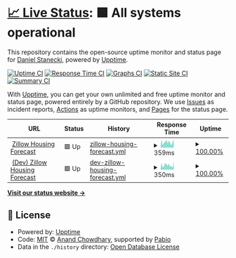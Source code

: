 # [📈 Live Status](https://demo.upptime.js.org): <!--live status--> **🟩 All systems operational**

This repository contains the open-source uptime monitor and status page for [Daniel Stanecki](https://www.danielstanecki.com/), powered by [Upptime](https://github.com/upptime/upptime).

[![Uptime CI](https://github.com/dstanecki/zhf-upptime/workflows/Uptime%20CI/badge.svg)](https://github.com/dstanecki/zhf-upptime/actions?query=workflow%3A%22Uptime+CI%22)
[![Response Time CI](https://github.com/dstanecki/zhf-upptime/workflows/Response%20Time%20CI/badge.svg)](https://github.com/dstanecki/zhf-upptime/actions?query=workflow%3A%22Response+Time+CI%22)
[![Graphs CI](https://github.com/dstanecki/zhf-upptime/workflows/Graphs%20CI/badge.svg)](https://github.com/dstanecki/zhf-upptime/actions?query=workflow%3A%22Graphs+CI%22)
[![Static Site CI](https://github.com/dstanecki/zhf-upptime/workflows/Static%20Site%20CI/badge.svg)](https://github.com/dstanecki/zhf-upptime/actions?query=workflow%3A%22Static+Site+CI%22)
[![Summary CI](https://github.com/dstanecki/zhf-upptime/workflows/Summary%20CI/badge.svg)](https://github.com/dstanecki/zhf-upptime/actions?query=workflow%3A%22Summary+CI%22)

With [Upptime](https://upptime.js.org), you can get your own unlimited and free uptime monitor and status page, powered entirely by a GitHub repository. We use [Issues](https://github.com/dstanecki/zhf-upptime/issues) as incident reports, [Actions](https://github.com/dstanecki/zhf-upptime/actions) as uptime monitors, and [Pages](https://demo.upptime.js.org) for the status page.

<!--start: status pages-->
<!-- This summary is generated by Upptime (https://github.com/upptime/upptime) -->
<!-- Do not edit this manually, your changes will be overwritten -->
<!-- prettier-ignore -->
| URL | Status | History | Response Time | Uptime |
| --- | ------ | ------- | ------------- | ------ |
| <img alt="" src="https://icons.duckduckgo.com/ip3/zhf.danielstanecki.com.ico" height="13"> [Zillow Housing Forecast](https://zhf.danielstanecki.com/ready) | 🟩 Up | [zillow-housing-forecast.yml](https://github.com/dstanecki/zhf-upptime/commits/HEAD/history/zillow-housing-forecast.yml) | <details><summary><img alt="Response time graph" src="./graphs/zillow-housing-forecast/response-time-week.png" height="20"> 359ms</summary><br><a href="https://dstanecki.github.io/zhf-upptime/history/zillow-housing-forecast"><img alt="Response time 359" src="https://img.shields.io/endpoint?url=https%3A%2F%2Fraw.githubusercontent.com%2Fdstanecki%2Fzhf-upptime%2FHEAD%2Fapi%2Fzillow-housing-forecast%2Fresponse-time.json"></a><br><a href="https://dstanecki.github.io/zhf-upptime/history/zillow-housing-forecast"><img alt="24-hour response time 528" src="https://img.shields.io/endpoint?url=https%3A%2F%2Fraw.githubusercontent.com%2Fdstanecki%2Fzhf-upptime%2FHEAD%2Fapi%2Fzillow-housing-forecast%2Fresponse-time-day.json"></a><br><a href="https://dstanecki.github.io/zhf-upptime/history/zillow-housing-forecast"><img alt="7-day response time 359" src="https://img.shields.io/endpoint?url=https%3A%2F%2Fraw.githubusercontent.com%2Fdstanecki%2Fzhf-upptime%2FHEAD%2Fapi%2Fzillow-housing-forecast%2Fresponse-time-week.json"></a><br><a href="https://dstanecki.github.io/zhf-upptime/history/zillow-housing-forecast"><img alt="30-day response time 359" src="https://img.shields.io/endpoint?url=https%3A%2F%2Fraw.githubusercontent.com%2Fdstanecki%2Fzhf-upptime%2FHEAD%2Fapi%2Fzillow-housing-forecast%2Fresponse-time-month.json"></a><br><a href="https://dstanecki.github.io/zhf-upptime/history/zillow-housing-forecast"><img alt="1-year response time 359" src="https://img.shields.io/endpoint?url=https%3A%2F%2Fraw.githubusercontent.com%2Fdstanecki%2Fzhf-upptime%2FHEAD%2Fapi%2Fzillow-housing-forecast%2Fresponse-time-year.json"></a></details> | <details><summary><a href="https://dstanecki.github.io/zhf-upptime/history/zillow-housing-forecast">100.00%</a></summary><a href="https://dstanecki.github.io/zhf-upptime/history/zillow-housing-forecast"><img alt="All-time uptime 100.00%" src="https://img.shields.io/endpoint?url=https%3A%2F%2Fraw.githubusercontent.com%2Fdstanecki%2Fzhf-upptime%2FHEAD%2Fapi%2Fzillow-housing-forecast%2Fuptime.json"></a><br><a href="https://dstanecki.github.io/zhf-upptime/history/zillow-housing-forecast"><img alt="24-hour uptime 100.00%" src="https://img.shields.io/endpoint?url=https%3A%2F%2Fraw.githubusercontent.com%2Fdstanecki%2Fzhf-upptime%2FHEAD%2Fapi%2Fzillow-housing-forecast%2Fuptime-day.json"></a><br><a href="https://dstanecki.github.io/zhf-upptime/history/zillow-housing-forecast"><img alt="7-day uptime 100.00%" src="https://img.shields.io/endpoint?url=https%3A%2F%2Fraw.githubusercontent.com%2Fdstanecki%2Fzhf-upptime%2FHEAD%2Fapi%2Fzillow-housing-forecast%2Fuptime-week.json"></a><br><a href="https://dstanecki.github.io/zhf-upptime/history/zillow-housing-forecast"><img alt="30-day uptime 100.00%" src="https://img.shields.io/endpoint?url=https%3A%2F%2Fraw.githubusercontent.com%2Fdstanecki%2Fzhf-upptime%2FHEAD%2Fapi%2Fzillow-housing-forecast%2Fuptime-month.json"></a><br><a href="https://dstanecki.github.io/zhf-upptime/history/zillow-housing-forecast"><img alt="1-year uptime 100.00%" src="https://img.shields.io/endpoint?url=https%3A%2F%2Fraw.githubusercontent.com%2Fdstanecki%2Fzhf-upptime%2FHEAD%2Fapi%2Fzillow-housing-forecast%2Fuptime-year.json"></a></details>
| <img alt="" src="https://icons.duckduckgo.com/ip3/zhf-dev.danielstanecki.com.ico" height="13"> [(Dev) Zillow Housing Forecast](https://zhf-dev.danielstanecki.com/ready) | 🟩 Up | [dev-zillow-housing-forecast.yml](https://github.com/dstanecki/zhf-upptime/commits/HEAD/history/dev-zillow-housing-forecast.yml) | <details><summary><img alt="Response time graph" src="./graphs/dev-zillow-housing-forecast/response-time-week.png" height="20"> 350ms</summary><br><a href="https://dstanecki.github.io/zhf-upptime/history/dev-zillow-housing-forecast"><img alt="Response time 350" src="https://img.shields.io/endpoint?url=https%3A%2F%2Fraw.githubusercontent.com%2Fdstanecki%2Fzhf-upptime%2FHEAD%2Fapi%2Fdev-zillow-housing-forecast%2Fresponse-time.json"></a><br><a href="https://dstanecki.github.io/zhf-upptime/history/dev-zillow-housing-forecast"><img alt="24-hour response time 628" src="https://img.shields.io/endpoint?url=https%3A%2F%2Fraw.githubusercontent.com%2Fdstanecki%2Fzhf-upptime%2FHEAD%2Fapi%2Fdev-zillow-housing-forecast%2Fresponse-time-day.json"></a><br><a href="https://dstanecki.github.io/zhf-upptime/history/dev-zillow-housing-forecast"><img alt="7-day response time 350" src="https://img.shields.io/endpoint?url=https%3A%2F%2Fraw.githubusercontent.com%2Fdstanecki%2Fzhf-upptime%2FHEAD%2Fapi%2Fdev-zillow-housing-forecast%2Fresponse-time-week.json"></a><br><a href="https://dstanecki.github.io/zhf-upptime/history/dev-zillow-housing-forecast"><img alt="30-day response time 350" src="https://img.shields.io/endpoint?url=https%3A%2F%2Fraw.githubusercontent.com%2Fdstanecki%2Fzhf-upptime%2FHEAD%2Fapi%2Fdev-zillow-housing-forecast%2Fresponse-time-month.json"></a><br><a href="https://dstanecki.github.io/zhf-upptime/history/dev-zillow-housing-forecast"><img alt="1-year response time 350" src="https://img.shields.io/endpoint?url=https%3A%2F%2Fraw.githubusercontent.com%2Fdstanecki%2Fzhf-upptime%2FHEAD%2Fapi%2Fdev-zillow-housing-forecast%2Fresponse-time-year.json"></a></details> | <details><summary><a href="https://dstanecki.github.io/zhf-upptime/history/dev-zillow-housing-forecast">100.00%</a></summary><a href="https://dstanecki.github.io/zhf-upptime/history/dev-zillow-housing-forecast"><img alt="All-time uptime 100.00%" src="https://img.shields.io/endpoint?url=https%3A%2F%2Fraw.githubusercontent.com%2Fdstanecki%2Fzhf-upptime%2FHEAD%2Fapi%2Fdev-zillow-housing-forecast%2Fuptime.json"></a><br><a href="https://dstanecki.github.io/zhf-upptime/history/dev-zillow-housing-forecast"><img alt="24-hour uptime 100.00%" src="https://img.shields.io/endpoint?url=https%3A%2F%2Fraw.githubusercontent.com%2Fdstanecki%2Fzhf-upptime%2FHEAD%2Fapi%2Fdev-zillow-housing-forecast%2Fuptime-day.json"></a><br><a href="https://dstanecki.github.io/zhf-upptime/history/dev-zillow-housing-forecast"><img alt="7-day uptime 100.00%" src="https://img.shields.io/endpoint?url=https%3A%2F%2Fraw.githubusercontent.com%2Fdstanecki%2Fzhf-upptime%2FHEAD%2Fapi%2Fdev-zillow-housing-forecast%2Fuptime-week.json"></a><br><a href="https://dstanecki.github.io/zhf-upptime/history/dev-zillow-housing-forecast"><img alt="30-day uptime 100.00%" src="https://img.shields.io/endpoint?url=https%3A%2F%2Fraw.githubusercontent.com%2Fdstanecki%2Fzhf-upptime%2FHEAD%2Fapi%2Fdev-zillow-housing-forecast%2Fuptime-month.json"></a><br><a href="https://dstanecki.github.io/zhf-upptime/history/dev-zillow-housing-forecast"><img alt="1-year uptime 100.00%" src="https://img.shields.io/endpoint?url=https%3A%2F%2Fraw.githubusercontent.com%2Fdstanecki%2Fzhf-upptime%2FHEAD%2Fapi%2Fdev-zillow-housing-forecast%2Fuptime-year.json"></a></details>

<!--end: status pages-->

[**Visit our status website →**](https://demo.upptime.js.org)

## 📄 License

- Powered by: [Upptime](https://github.com/upptime/upptime)
- Code: [MIT](./LICENSE) © [Anand Chowdhary](https://anandchowdhary.com), supported by [Pabio](https://pabio.com)
- Data in the `./history` directory: [Open Database License](https://opendatacommons.org/licenses/odbl/1-0/)
